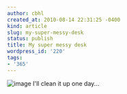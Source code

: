 ```yaml
---
author: cbhl
created_at: 2010-08-14 22:31:25 -0400
kind: article
slug: my-super-messy-desk
status: publish
title: My super messy desk
wordpress_id: '220'
tags:
- '365'
---
```


![image](//images.michael-chang.ca/blog/wp-content/uploads/2010/08/wpid-IMG_20100814_223027.jpg)
I'll clean it up one day...
